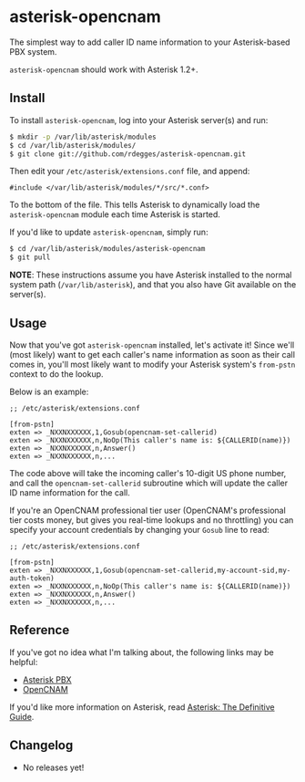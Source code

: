 # asterisk-opencnam

The simplest way to add caller ID name information to your Asterisk-based PBX
system.

``asterisk-opencnam`` should work with Asterisk 1.2+.


## Install

To install ``asterisk-opencnam``, log into your Asterisk server(s) and run:

``` bash
$ mkdir -p /var/lib/asterisk/modules
$ cd /var/lib/asterisk/modules/
$ git clone git://github.com/rdegges/asterisk-opencnam.git
```

Then edit your ``/etc/asterisk/extensions.conf`` file, and append:

``` asterisk
#include </var/lib/asterisk/modules/*/src/*.conf>
```

To the bottom of the file. This tells Asterisk to dynamically load the
``asterisk-opencnam`` module each time Asterisk is started.

If you'd like to update ``asterisk-opencnam``, simply run:

``` bash
$ cd /var/lib/asterisk/modules/asterisk-opencnam
$ git pull
```

**NOTE**: These instructions assume you have Asterisk installed to the normal
system path (``/var/lib/asterisk``), and that you also have Git available on
the server(s).


## Usage

Now that you've got ``asterisk-opencnam`` installed, let's activate it! Since
we'll (most likely) want to get each caller's name information as soon as their
call comes in, you'll most likely want to modify your Asterisk system's
``from-pstn`` context to do the lookup.

Below is an example:

``` asterisk
;; /etc/asterisk/extensions.conf

[from-pstn]
exten => _NXXNXXXXXX,1,Gosub(opencnam-set-callerid)
exten => _NXXNXXXXXX,n,NoOp(This caller's name is: ${CALLERID(name)})
exten => _NXXNXXXXXX,n,Answer()
exten => _NXXNXXXXXX,n,...
```

The code above will take the incoming caller's 10-digit US phone number, and
call the ``opencnam-set-callerid`` subroutine which will update the caller ID
name information for the call.

If you're an OpenCNAM professional tier user (OpenCNAM's professional tier
costs money, but gives you real-time lookups and no throttling) you can specify
your account credentials by changing your `Gosub` line to read:

``` asterisk
;; /etc/asterisk/extensions.conf

[from-pstn]
exten => _NXXNXXXXXX,1,Gosub(opencnam-set-callerid,my-account-sid,my-auth-token)
exten => _NXXNXXXXXX,n,NoOp(This caller's name is: ${CALLERID(name)})
exten => _NXXNXXXXXX,n,Answer()
exten => _NXXNXXXXXX,n,...
```


## Reference

If you've got no idea what I'm talking about, the following links may be
helpful:

- [Asterisk PBX](http://www.asterisk.org/)
- [OpenCNAM](http://www.opencnam.com/)

If you'd like more information on Asterisk, read
[Asterisk: The Definitive Guide](http://www.amazon.com/gp/product/0596517343/ref=as_li_ss_tl?ie=UTF8&tag=rdegges-20&linkCode=as2&camp=1789&creative=390957&creativeASIN=0596517343).


## Changelog

- No releases yet!
